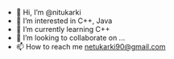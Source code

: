 - 👋 Hi, I’m @nitukarki
- 👀 I’m interested in C++, Java
- 🌱 I’m currently learning C++
- 💞️ I’m looking to collaborate on ...
- 📫 How to reach me netukarki90@gmail.com

<!---
nitukarki/nitukarki is a ✨ special ✨ repository because its `README.md` (this file) appears on your GitHub profile.
You can click the Preview link to take a look at your changes.
--->
